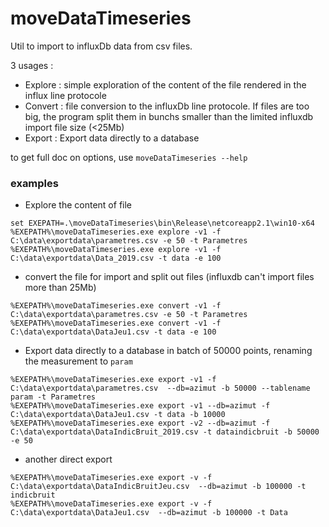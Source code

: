 # moveDataTimeseries

Util to import to influxDb data from csv files.

3 usages :
* Explore : simple exploration of the content of the file rendered in the influx line protocole
* Convert : file conversion to the influxDb line protocole. If files are too big, the program split them in bunchs smaller than the limited influxdb import file size (<25Mb)
* Export : Export data directly to a database

to get full doc on options, use `moveDataTimeseries --help`

### examples 

* Explore the content of file
```
set EXEPATH=.\moveDataTimeseries\bin\Release\netcoreapp2.1\win10-x64
%EXEPATH%\moveDataTimeseries.exe explore -v1 -f C:\data\exportdata\parametres.csv -e 50 -t Parametres
%EXEPATH%\moveDataTimeseries.exe explore -v1 -f C:\data\exportdata\Data_2019.csv -t data -e 100
```
* convert the file for import and split out files (influxdb can't import files more than 25Mb)
```
%EXEPATH%\moveDataTimeseries.exe convert -v1 -f C:\data\exportdata\parametres.csv -e 50 -t Parametres
%EXEPATH%\moveDataTimeseries.exe convert -v1 -f C:\data\exportdata\DataJeu1.csv -t data -e 100
```
* Export data directly to a database in batch of 50000 points, renaming the measurement to `param`
```
%EXEPATH%\moveDataTimeseries.exe export -v1 -f C:\data\exportdata\parametres.csv  --db=azimut -b 50000 --tablename param -t Parametres
%EXEPATH%\moveDataTimeseries.exe export -v1 --db=azimut -f C:\data\exportdata\DataJeu1.csv -t data -b 10000 
%EXEPATH%\moveDataTimeseries.exe export -v2 --db=azimut -f C:\data\exportdata\DataIndicBruit_2019.csv -t dataindicbruit -b 50000 -e 50
```
* another direct export
```
%EXEPATH%\moveDataTimeseries.exe export -v -f C:\data\exportdata\DataIndicBruitJeu.csv  --db=azimut -b 100000 -t indicbruit
%EXEPATH%\moveDataTimeseries.exe export -v -f C:\data\exportdata\DataJeu1.csv  --db=azimut -b 100000 -t Data
```
